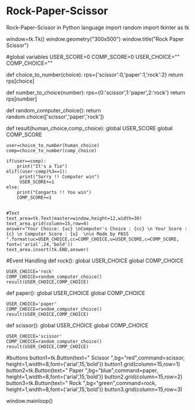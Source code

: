 # Rock-Paper-Scissor
Rock-Paper-Scissor in Python language
import random
import tkinter as tk

window=tk.Tk()
window.geometry("300x500")
window.title("Rock Paper Scissor")

#global variables
USER_SCORE=0
COMP_SCORE=0
USER_CHOICE=""
COMP_CHOICE=""

def choice_to_number(choice):
    rps={'scissor':0,'paper':1,'rock':2}
    return rps[choice]

def number_to_choice(number):
        rps={0:'scissor',1:'paper',2:'rock'}
        return rps[number]
    
def random_computer_choice():
    return random.choice(['scissor','paper','rock'])

def result(human_choice,comp_choice):
    global USER_SCORE
    global COMP_SCORE

    user=choice_to_number(human_choice)
    comp=choice_to_number(comp_choice)

    if(user==comp):
        print("It's a Tie")
    elif((user-comp)%3==1):
         print("Sorry !! Computer win")
         USER_SCORE+=1
    else:
        print("Congarts !! You win")
        COMP_SCORE+=1
       

    #Text
    text_area=tk.Text(master=window,height=12,width=30)
    text_area.grid(column=15,row=4)
    answer="Your Choice: {uc} \nComputer's Choice : {cc} \n Your Score : {c} \n Computer Score : {u}  \n\n Made by PASS ".format(uc=USER_CHOICE,cc=COMP_CHOICE,u=USER_SCORE,c=COMP_SCORE, font=('arial',24,'bold'))
    text_area.insert(tk.END,answer)


#Event Handling
def rock():
    global USER_CHOICE
    global COMP_CHOICE
    
    USER_CHOICE='rock'
    COMP_CHOICE=random_computer_choice()
    result(USER_CHOICE,COMP_CHOICE)

def paper():
    global USER_CHOICE
    global COMP_CHOICE
    
    USER_CHOICE='paper'
    COMP_CHOICE=random_computer_choice()
    result(USER_CHOICE,COMP_CHOICE)

def scissor():
    global USER_CHOICE
    global COMP_CHOICE
    
    USER_CHOICE='scissor'
    COMP_CHOICE=random_computer_choice()
    result(USER_CHOICE,COMP_CHOICE)
    
#buttons
button1=tk.Button(text="       Scissor         ",bg="red",command=scissor, height=1,width=8,font=('arial',15,'bold'))
button1.grid(column=15,row=1)
button2=tk.Button(text="        Paper          ",bg="blue",command=paper, height=1,width=8,font=('arial',15,'bold'))
button2.grid(column=15,row=2)
button3=tk.Button(text="         Rock          ",bg="green",command=rock, height=1,width=8,font=('arial',15,'bold'))
button3.grid(column=15,row=3)  

window.mainloop()
